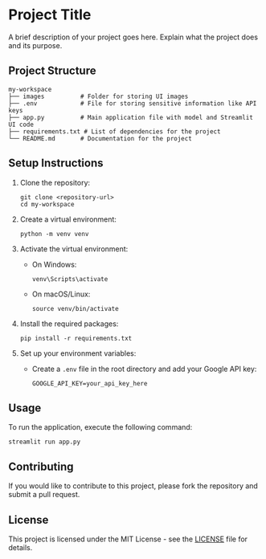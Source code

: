 # Project Title

A brief description of your project goes here. Explain what the project does and its purpose.

## Project Structure

```
my-workspace
├── images          # Folder for storing UI images
├── .env            # File for storing sensitive information like API keys
├── app.py          # Main application file with model and Streamlit UI code
├── requirements.txt # List of dependencies for the project
└── README.md       # Documentation for the project
```

## Setup Instructions

1. Clone the repository:
   ```
   git clone <repository-url>
   cd my-workspace
   ```

2. Create a virtual environment:
   ```
   python -m venv venv
   ```

3. Activate the virtual environment:
   - On Windows:
     ```
     venv\Scripts\activate
     ```
   - On macOS/Linux:
     ```
     source venv/bin/activate
     ```

4. Install the required packages:
   ```
   pip install -r requirements.txt
   ```

5. Set up your environment variables:
   - Create a `.env` file in the root directory and add your Google API key:
     ```
     GOOGLE_API_KEY=your_api_key_here
     ```

## Usage

To run the application, execute the following command:
```
streamlit run app.py
```

## Contributing

If you would like to contribute to this project, please fork the repository and submit a pull request.

## License

This project is licensed under the MIT License - see the [LICENSE](LICENSE) file for details.